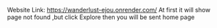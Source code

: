 Website Link: https://wanderlust-ejou.onrender.com/
At first it will show page not found ,but click Explore then you will be sent home page
